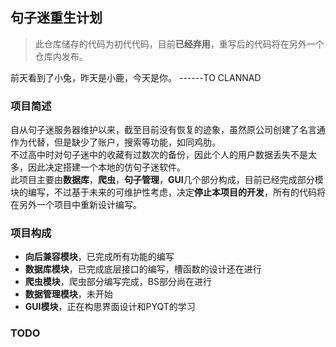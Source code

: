 ## 句子迷重生计划 
> 此仓库储存的代码为初代代码，目前**已经弃用**，重写后的代码将在另外一个仓库内发布。  

前天看到了小兔，昨天是小鹿，今天是你。   ------TO CLANNAD  

### 项目简述  
自从句子迷服务器维护以来，截至目前没有恢复的迹象，虽然原公司创建了名言通作为代替，但是缺少了账户，搜索等功能，如同鸡肋。  
不过高中时对句子迷中的收藏有过数次的备份，因此个人的用户数据丢失不是太多，因此决定搭建一个本地的仿句子迷软件。  
此项目主要由**数据库**，**爬虫**，**句子管理**，**GUI**几个部分构成，目前已经完成部分模块的编写，不过基于未来的可维护性考虑，决定**停止本项目的开发**，所有的代码将在另外一个项目中重新设计编写。  

### 项目构成
- **向后兼容模块**，已完成所有功能的编写
- **数据库模块**，已完成底层接口的编写，槽函数的设计还在进行
- **爬虫模块**，爬虫部分编写完成，BS部分尚在进行
- **数据管理模块**，未开始
- **GUI模块**，正在构思界面设计和PYQT的学习

### TODO  
